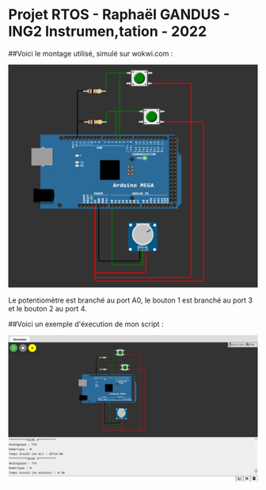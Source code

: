 # Projet RTOS - Raphaël GANDUS - ING2 Instrumen,tation - 2022

##Voici le montage utilisé, simulé sur wokwi.com :

![Montage.jpg](./Montage.jpg)

Le potentiomètre est branché au port A0, le bouton 1 est branché au port 3 et le bouton 2 au port 4.


##Voici un exemple d'éxecution de mon script :

![Test.jpg](./Test.jpg)

